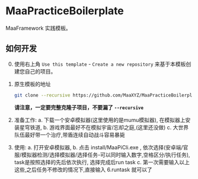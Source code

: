 # MaaPracticeBoilerplate

MaaFramework 实践模板。

## 如何开发

0. 使用右上角 `Use this template` - `Create a new repository` 来基于本模板创建您自己的项目。

1. 原生模板的地址

    ```bash
    git clone --recursive https://github.com/MaaXYZ/MaaPracticeBoilerplate.git
    ```

    **请注意，一定要完整克隆子项目，不要漏了 `--recursive`**

2. 准备工作: 
a. 下载一个安卓模拟器(这里使用的是mumu模拟器), 在模拟器上安装星穹铁道, 
b. 游戏界面最好不在模拟宇宙/忘却之庭,(这里还没做)
c. 大世界队伍最好带一个治疗,带盾连续自动战斗容易暴毙

3. 使用:
a. 打开安卓模拟器,
b. 点击 install/MaaPiCli.exe , 依次选择(安卓端/官服/模拟器检测/选择模拟器/选择任务-可以同时输入数字,空格区分/执行任务), task是按照选择的先后依次执行, 选择完成后run task
c. 第一次需要输入以上这些,之后任务不修改的情况下,直接输入 6.runtask 就可以了